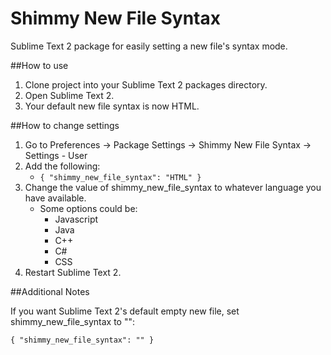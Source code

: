 Shimmy New File Syntax
===============

Sublime Text 2 package for easily setting a new file's syntax mode.

##How to use

1. Clone project into your Sublime Text 2 packages directory.
2. Open Sublime Text 2.
3. Your default new file syntax is now HTML.

##How to change settings

1. Go to Preferences -> Package Settings -> Shimmy New File Syntax -> Settings - User
2. Add the following:
	* `{ "shimmy_new_file_syntax": "HTML" }`
3. Change the value of shimmy_new_file_syntax to whatever language you have available.
	* Some options could be:
		* Javascript
		* Java
		* C++
		* C#
		* CSS
4. Restart Sublime Text 2.

##Additional Notes

If you want Sublime Text 2's default empty new file, set shimmy_new_file_syntax to "":

```{ "shimmy_new_file_syntax": "" }```
